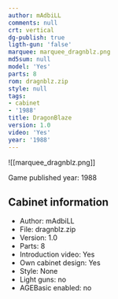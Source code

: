 ```yaml
---
author: mAdbiLL
comments: null
crt: vertical
dg-publish: true
ligth-gun: 'false'
marquee: marquee_dragnblz.png
md5sum: null
model: 'Yes'
parts: 8
rom: dragnblz.zip
style: null
tags:
- cabinet
- '1988'
title: DragonBlaze
version: 1.0
video: 'Yes'
year: '1988'
---
```


![[marquee_dragnblz.png]]

Game published year: 1988

## Cabinet information

- Author: mAdbiLL
- File: dragnblz.zip
- Version: 1.0
- Parts: 8
- Introduction video: Yes
- Own cabinet design: Yes
- Style: None
- Light guns: no
- AGEBasic enabled: no


